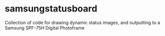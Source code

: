 samsungstatusboard
==================

Collection of code for drawing dynamic status images, and outputting to a Samsung SPF-75H Digital Photoframe

